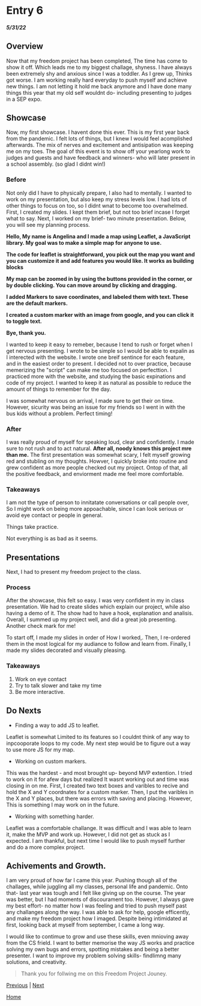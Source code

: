 # Entry 6
##### 5/31/22

## Overview
  Now that my freedom project has been completed, The time has come to show it off. Which leads me to my biggest challage, shyness. I have always been extremely shy and anxious since I was a toddler. As I grew up, Thinks got worse. I am working really hard everyday to push myself and achieve new things. I am not letting it hold me back anymore and I have done many things this year that my old self wouldnt do- including presenting to judges in a SEP expo.

## Showcase 

Now, my first showcase. I havent done this ever. This is my first year back from the pandemic. I felt lots of things, but I knew I would feel acomplished afterwards. The mix of nerves and excitement and antisipation was keeping me on my toes. The goal of this event is to show off your yearlong work to judges and guests and have feedback and winners- who will later present in a school assembly. (so glad I didnt win!)

### Before
Not only did I have to physically prepare, I also had to mentally. I wanted to work on my presentation, but also keep my stress levels low. I had lots of other things to focus on too, so I didnt wnat to become too overwhelmed. First, I created my slides. I kept them brief, but not too brief incase I forget what to say. Next, I worked on my brief- two minute presentation. Below, you will see my planning process.


**Hello, My name is Angelina and I made a map using Leaflet, a JavaScript library. My goal was to make a simple map for anyone to use.**

**The code for leaflet is straightforward, you pick out the map you want  and you can customize it and add features you would like. It works as building blocks**

**My map can be zoomed in by using the buttons provided in the corner, or by double clicking. You can move around by clicking and dragging.**

**I added Markers to save coordinates, and labeled them with text. These are the default markers.**

**I created a custom marker with an image from google, and you can click it to toggle text.**

**Bye, thank you.**

I wanted to keep it easy to remeber, because I tend to rush or forget when I get nervous presenting. I wrote to be simple so I would be able to expalin as I interected with the website. I wrote one breif sentince for each feature, and in the easiest order to present. I decided not to over practice, because memerizing the "script" can make me too focused on perfecttion. I practiced more with the website, and studying the basic expinations and code of my project. I wanted to keep it as natural as possible to reduce the amount of things to remember for the day.

I was somewhat nervous on arrival, I made sure to get their on time. However, sicurity was being an issue for my friends so I went in with the bus kids without a problem. Perfect timing!

### After
I was really proud of myself for speaking loud, clear and confidently. I made sure to not rush and to act natural. **After all, noody knows this project mre than me.** The first presentation was somewhat scary, I felt myself growing red and stubling on my thoughts. Howver, I quickly broke into routine and grew confident as more people checked out my project. Ontop of that, all the positive feedback, and enviorment made me feel more comfortable.

### Takeaways 
I am not the type of person to innitatate conversations or call people over, So I might work on being more appoachable, since I can look serious or avoid eye contact or people in general. 

Things take practice.

Not everything is as bad as it seems.

## Presentations
Next, I had to present my freedom project to the class.
### Process
After the showcase, this felt so easy. I was very confident in my in class presentation. We had to create slides which explain our project, while also having a demo of it. The show had to have a hook, explanation and analisis. Overall, I summed up my project well, and did a great job presenting. Another check mark for me!

To start off, I made my slides in order of How I worked,. Then, I re-ordered them in the most logical for my audiance to follow and learn from. Finally, I made my slides decorated and visually pleasing. 

### Takeaways
1. Work on eye contact
2. Try to talk slower and take my time
3. Be more interactive.

## Do Nexts
- Finding a way to add JS to leaflet. 

Leaflet is somewhat Limited to its features so I couldnt think of any way to inpcooporate loops to my code. My next step would be to figure out a way to use more JS for my map.

- Working on custom markers.

This was the hardest - and most brought up- beyond MVP extention. I tried to work on it for afew days but realized It wasnt working out and time was closing in on me. First, I created two text boxes and varibles to recive and hold the X and Y coordnates for a custom marker. Then, I put the varibles in the X and Y places, but there was errors with saving and placing. However, This is something I may work on in the future.

- Working with something harder.

Leaflet was a comfortable challange. It was difficult and I was able to learn it, make the MVP and work up. However, I did not get as stuck as I expected. I am thankful, but next time I would like to push myself further and do a more complex project.

## Achivements and Growth.
I am very proud of how far I came this year. Pushing though all of the challages, while juggling all my classes, personal life and pandemic. Onto that- last year was tough and I felt like giving up on the course. The year was better, but I had moments of discourament too. However, I always gave my best effort- no matter how I was feeling and tried to push myself past any challanges along the way. I was able to ask for help, google efficently, and make my freedom project how I imaged. Despite being intimidated at first, looking back at myself from september, I came a long way. 

I would like to contimue to grow and use these skills, even mnioving away from the CS frield. I want to better memorise the way JS works and practice solving my own bugs and errors, spotting mistakes and being a better presenter. I want to improve my problem solving skills- findlimng many solutions, and creativity.

>Thank you for follwing me on this Freedom Project Jouney.

[Previous](entry05.md) | [Next](entry07.md)

[Home](../README.md)

